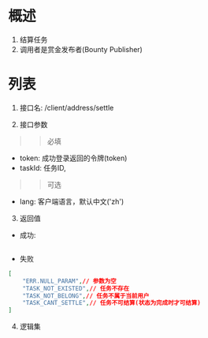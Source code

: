 # 概述

1. 结算任务
2. 调用者是赏金发布者(Bounty Publisher)

# 列表

1. 接口名: /client/address/settle

2. 接口参数

>>必填
* token: 成功登录返回的令牌(token)
* taskId: 任务ID,

>>可选
* lang: 客户端语言，默认中文('zh')

3. 返回值
* 成功:
```json
```

* 失败
```json
[
    "ERR.NULL_PARAM",// 参数为空
    "TASK_NOT_EXISTED",// 任务不存在
    "TASK_NOT_BELONG",// 任务不属于当前用户
    "TASK_CANT_SETTLE",// 任务不可结算(状态为完成时才可结算)
]
```

4. 逻辑集